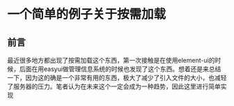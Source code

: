 一个简单的例子关于按需加载
=======
## 前言
最近很多地方都出现了按需加载这个东西，第一次接触是在使用element-ui的时候，后面在用easyui做管理信息系统的时候也发现了这个东西。想着还是来总结一下，因为这的确是一个非常有用的东西，极大了减少了引入文件的大小，也减轻了服务器的压力。笔者认为在未来这个一定会成为一种趋势，因此这里进行简单实现


